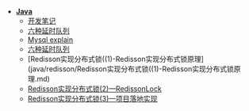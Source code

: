 * [**Java**](java/)
  * [开发笔记](java/开发笔记.md) 
  * [六种延时队列](java/六种延时队列.md) 
  * [Mysql explain](java/explain.md) 
  * [六种延时队列](java/六种延时队列.md) 
  * [Redisson实现分布式锁((1)-Redisson实现分布式锁原理](java/redisson/Redisson实现分布式锁((1)-Redisson实现分布式锁原理.md) 
  * [Redisson实现分布式锁(2)—RedissonLock](java/redisson/Redisson实现分布式锁(2)—RedissonLock.md) 
  * [Redisson实现分布式锁(3)—项目落地实现](java/redisson/Redisson实现分布式锁(3)—项目落地实现.md) 




